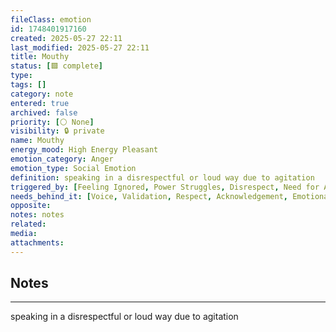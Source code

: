 ```yaml
---
fileClass: emotion
id: 1748401917160
created: 2025-05-27 22:11
last_modified: 2025-05-27 22:11
title: Mouthy
status: [🟩 complete]
type: 
tags: []
category: note
entered: true
archived: false
priority: [⚪ None]
visibility: 🔒 private
name: Mouthy
energy_mood: High Energy Pleasant
emotion_category: Anger
emotion_type: Social Emotion
definition: speaking in a disrespectful or loud way due to agitation
triggered_by: [Feeling Ignored, Power Struggles, Disrespect, Need for Attention]
needs_behind_it: [Voice, Validation, Respect, Acknowledgement, Emotional Expression]
opposite: 
notes: notes
related: 
media: 
attachments:
---
```


## Notes
---
speaking in a disrespectful or loud way due to agitation

